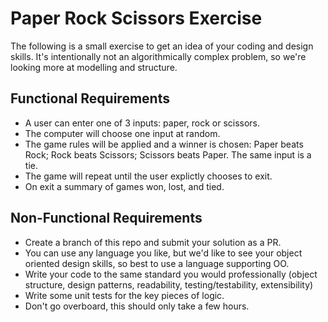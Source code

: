 # Paper Rock Scissors Exercise

The following is a small exercise to get an idea of your coding and design skills. It's intentionally not an algorithmically complex problem, so we're looking 
more at modelling and structure. 

## Functional Requirements
- A user can enter one of 3 inputs: paper, rock or scissors.
- The computer will choose one input at random.
- The game rules will be applied and a winner is chosen: Paper beats Rock; Rock beats Scissors; Scissors beats Paper. The same input is a tie. 
- The game will repeat until the user explictly chooses to exit.
- On exit a summary of games won, lost, and tied.

## Non-Functional Requirements
- Create a branch of this repo and submit your solution as a PR. 
- You can use any language you like, but we'd like to see your object oriented design skills, so best to use a language supporting OO. 
- Write your code to the same standard you would professionally (object structure, design patterns, readability, testing/testability, extensibility)
- Write some unit tests for the key pieces of logic. 
- Don't go overboard, this should only take a few hours.


